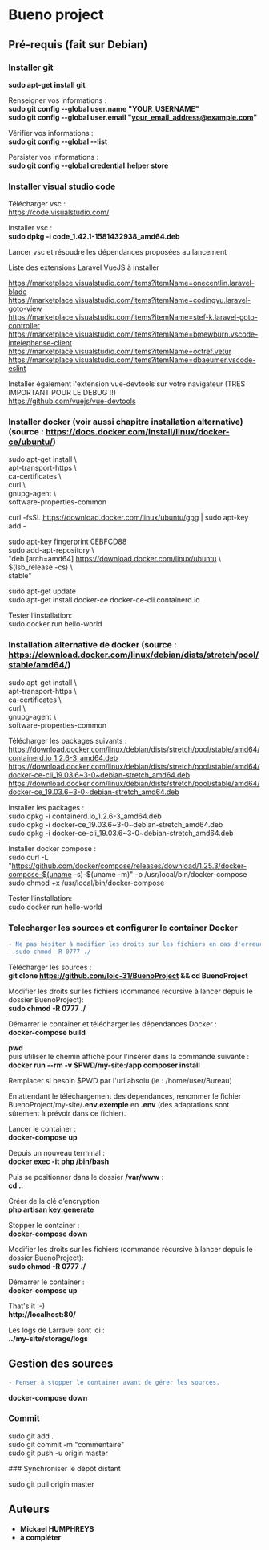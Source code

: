  
# Bueno project

## Pré-requis (fait sur Debian)

### Installer git

**sudo apt-get install git**  

Renseigner vos informations :    
**sudo git config --global user.name "YOUR_USERNAME"**  
**sudo git config --global user.email "your_email_address@example.com"**  

Vérifier vos informations :  
**sudo git config --global --list**  

Persister vos informations :  
**sudo git config --global credential.helper store**  

### Installer visual studio code

Télécharger vsc :  
https://code.visualstudio.com/  

Installer vsc :  
**sudo dpkg -i code_1.42.1-1581432938_amd64.deb**  

Lancer vsc et résoudre les dépendances proposées au lancement  

Liste des extensions Laravel VueJS à installer

https://marketplace.visualstudio.com/items?itemName=onecentlin.laravel-blade  
https://marketplace.visualstudio.com/items?itemName=codingyu.laravel-goto-view  
https://marketplace.visualstudio.com/items?itemName=stef-k.laravel-goto-controller  
https://marketplace.visualstudio.com/items?itemName=bmewburn.vscode-intelephense-client  
https://marketplace.visualstudio.com/items?itemName=octref.vetur  
https://marketplace.visualstudio.com/items?itemName=dbaeumer.vscode-eslint  

Installer également l'extension vue-devtools sur votre navigateur (TRES IMPORTANT POUR LE DEBUG !!)  
https://github.com/vuejs/vue-devtools  

### Installer docker (voir aussi chapitre installation alternative) (source : https://docs.docker.com/install/linux/docker-ce/ubuntu/)  

sudo apt-get install \  
    apt-transport-https \  
    ca-certificates \  
    curl \  
    gnupg-agent \  
    software-properties-common   

    
curl -fsSL https://download.docker.com/linux/ubuntu/gpg | sudo apt-key add -  
    
sudo apt-key fingerprint 0EBFCD88  
sudo add-apt-repository \  
   "deb [arch=amd64] https://download.docker.com/linux/ubuntu \  
   $(lsb_release -cs) \  
   stable"  
   
sudo apt-get update  
sudo apt-get install docker-ce docker-ce-cli containerd.io  

Tester l’installation:  
sudo docker run hello-world  

### Installation alternative de docker (source : https://download.docker.com/linux/debian/dists/stretch/pool/stable/amd64/)  

sudo apt-get install \  
    apt-transport-https \  
    ca-certificates \  
    curl \  
    gnupg-agent \  
    software-properties-common   

Télécharger les packages suivants :  
https://download.docker.com/linux/debian/dists/stretch/pool/stable/amd64/containerd.io_1.2.6-3_amd64.deb  
https://download.docker.com/linux/debian/dists/stretch/pool/stable/amd64/docker-ce-cli_19.03.6~3-0~debian-stretch_amd64.deb  
https://download.docker.com/linux/debian/dists/stretch/pool/stable/amd64/docker-ce_19.03.6~3-0~debian-stretch_amd64.deb  

Installer les packages :  
sudo dpkg -i containerd.io_1.2.6-3_amd64.deb   
sudo dpkg -i docker-ce_19.03.6~3-0~debian-stretch_amd64.deb  
sudo dpkg -i docker-ce-cli_19.03.6~3-0~debian-stretch_amd64.deb  

Installer docker compose :  
sudo curl -L "https://github.com/docker/compose/releases/download/1.25.3/docker-compose-$(uname -s)-$(uname -m)" -o /usr/local/bin/docker-compose  
sudo chmod +x /usr/local/bin/docker-compose  

Tester l’installation:  
sudo docker run hello-world  


### Telecharger les sources et configurer le container Docker  

```diff
- Ne pas hésiter à modifier les droits sur les fichiers en cas d'erreur avec 
- sudo chmod -R 0777 ./
```

Télécharger les sources :    
**git clone https://github.com/loic-31/BuenoProject && cd BuenoProject**

Modifier les droits sur les fichiers (commande récursive à lancer depuis le dossier BuenoProject):  
**sudo chmod -R 0777 ./**  

Démarrer le container et télécharger les dépendances Docker :  
**docker-compose build**

**pwd**   
puis utiliser le chemin affiché pour l'insérer dans la commande suivante :  
<strong>docker run --rm -v $PWD/my-site:/app composer install</strong>  

Remplacer si besoin $PWD par l'url absolu (ie : /home/user/Bureau)

En attendant le téléchargement des dépendances, renommer le fichier BuenoProject/my-site/**.env.exemple** en **.env**
(des adaptations sont sûrement à prévoir dans ce fichier).  

Lancer le container :  
**docker-compose up**  

Depuis un nouveau terminal :  
**docker exec -it php /bin/bash**  

Puis se positionner dans le dossier **/var/www** :  
**cd ..**  

Créer de la clé d’encryption  
**php artisan key:generate**  

Stopper le container :  
**docker-compose down**  

Modifier les droits sur les fichiers (commande récursive à lancer depuis le dossier BuenoProject):  
**sudo chmod -R 0777 ./**  

Démarrer le container :  
**docker-compose up**  

That's it :-)    
**http://localhost:80/**  

Les logs de Larravel sont ici :   
**../my-site/storage/logs**  

## Gestion des sources

```diff
- Penser à stopper le container avant de gérer les sources.
```
  
**docker-compose down**

### Commit  

sudo git add .  
sudo git commit -m "commentaire"  
sudo git push -u origin master

### Synchroniser le dépôt distant  

sudo git pull origin master  

## Auteurs

* **Mickael HUMPHREYS**
* **à compléter**
